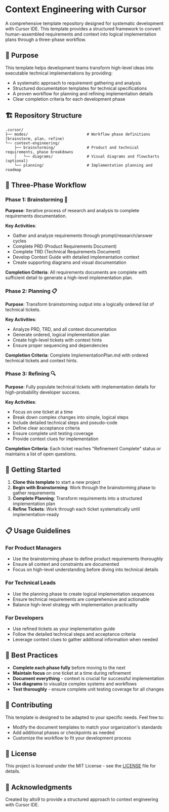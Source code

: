 # Context Engineering with Cursor

A comprehensive template repository designed for systematic development with Cursor IDE. This template provides a structured framework to convert human-assembled requirements and context into logical implementation plans through a three-phase workflow.

## 🎯 Purpose

This template helps development teams transform high-level ideas into executable technical implementations by providing:
- A systematic approach to requirement gathering and analysis
- Structured documentation templates for technical specifications
- A proven workflow for planning and refining implementation details
- Clear completion criteria for each development phase

## 🏗️ Repository Structure

```
.cursor/
├── modes/                          # Workflow phase definitions (brainstorm, plan, refine)
└── context-engineering/
    ├── brainstorming/              # Product and technical requirements, phase breakdowns
    │   └── diagrams/               # Visual diagrams and flowcharts (optional)
    └── planning/                   # Implementation planning and roadmap
```

## 🔄 Three-Phase Workflow

### Phase 1: Brainstorming 🧠

**Purpose**: Iterative process of research and analysis to complete requirements documentation.

**Key Activities**:
- Gather and analyze requirements through prompt/research/answer cycles
- Complete PRD (Product Requirements Document)
- Complete TRD (Technical Requirements Document)
- Develop Context Guide with detailed implementation context
- Create supporting diagrams and visual documentation

**Completion Criteria**: All requirements documents are complete with sufficient detail to generate a high-level implementation plan.

### Phase 2: Planning 📋

**Purpose**: Transform brainstorming output into a logically ordered list of technical tickets.

**Key Activities**:
- Analyze PRD, TRD, and all context documentation
- Generate ordered, logical implementation plan
- Create high-level tickets with context hints
- Ensure proper sequencing and dependencies

**Completion Criteria**: Complete ImplementationPlan.md with ordered technical tickets and context hints.

### Phase 3: Refining 🔍

**Purpose**: Fully populate technical tickets with implementation details for high-probability developer success.

**Key Activities**:
- Focus on one ticket at a time
- Break down complex changes into simple, logical steps
- Include detailed technical steps and pseudo-code
- Define clear acceptance criteria
- Ensure complete unit testing coverage
- Provide context clues for implementation

**Completion Criteria**: Each ticket reaches "Refinement Complete" status or maintains a list of open questions.

## 🚀 Getting Started

1. **Clone this template** to start a new project
2. **Begin with Brainstorming**: Work through the brainstorming phase to gather requirements
3. **Complete Planning**: Transform requirements into a structured implementation plan
4. **Refine Tickets**: Work through each ticket systematically until implementation-ready

## 📋 Usage Guidelines

### For Product Managers
- Use the brainstorming phase to define product requirements thoroughly
- Ensure all context and constraints are documented
- Focus on high-level understanding before diving into technical details

### For Technical Leads
- Use the planning phase to create logical implementation sequences
- Ensure technical requirements are comprehensive and actionable
- Balance high-level strategy with implementation practicality

### For Developers
- Use refined tickets as your implementation guide
- Follow the detailed technical steps and acceptance criteria
- Leverage context clues to gather additional information when needed

## 🎯 Best Practices

- **Complete each phase fully** before moving to the next
- **Maintain focus** on one ticket at a time during refinement
- **Document everything** - context is crucial for successful implementation
- **Use diagrams** to visualize complex systems and workflows
- **Test thoroughly** - ensure complete unit testing coverage for all changes

## 🤝 Contributing

This template is designed to be adapted to your specific needs. Feel free to:
- Modify the document templates to match your organization's standards
- Add additional phases or checkpoints as needed
- Customize the workflow to fit your development process

## 📄 License

This project is licensed under the MIT License - see the [LICENSE](LICENSE) file for details.

## 🙏 Acknowledgments

Created by alto9 to provide a structured approach to context engineering with Cursor IDE.
